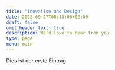```yaml
---
title: "Inovation and Design"
date: 2022-09-27T08:18:06+02:00
draft: false
omit_header_text: true
description: We'd love to hear from you
type: page
menu: main
---
```


Dies ist der erste Eintrag
